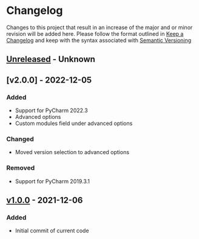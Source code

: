 # Changelog
Changes to this project that result in an increase of the major and or minor revision will be added here. Please follow the format outlined in [Keep a Changelog](http://keepachangelog.com/en/1.0.0/) and keep with the syntax associated with [Semantic Versioning](https://semver.org/)

## [Unreleased] - Unknown

## [v2.0.0] - 2022-12-05
### Added
- Support for PyCharm 2022.3
- Advanced options
- Custom modules field under advanced options

### Changed
- Moved version selection to advanced options

### Removed
- Support for PyCharm 2019.3.1

## [v1.0.0] - 2021-12-06
### Added
- Initial commit of current code

[Unreleased]: https://github.com/UCO-HPC/buddy_pycharm/compare/v2.0.0...devel
[Unreleased]: https://github.com/UCO-HPC/buddy_pycharm/compare/v1.0.0...v2.0.0
[v1.0.0]: https://github.com/UCO-HPC/buddy_pycharm/releases/tag/v1.0.0
